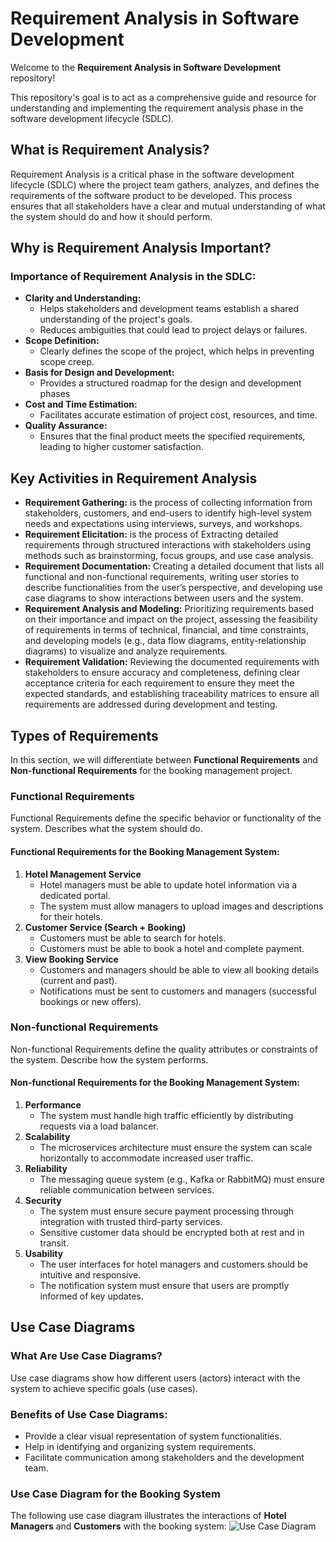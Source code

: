 # Requirement Analysis in Software Development

Welcome to the **Requirement Analysis in Software Development** repository!

This repository's goal is to act as a comprehensive guide and resource for understanding and implementing the requirement analysis phase in the software development lifecycle (SDLC).

## What is Requirement Analysis?

Requirement Analysis is a critical phase in the software development lifecycle (SDLC) where the project team gathers, analyzes, and defines the requirements of the software product to be developed. This process ensures that all stakeholders have a clear and mutual understanding of what the system should do and how it should perform.

## Why is Requirement Analysis Important?

### Importance of Requirement Analysis in the SDLC:

- **Clarity and Understanding:**
  - Helps stakeholders and development teams establish a shared understanding of the project's goals.
  - Reduces ambiguities that could lead to project delays or failures.
- **Scope Definition:**
  - Clearly defines the scope of the project, which helps in preventing scope creep.
- **Basis for Design and Development:**
  - Provides a structured roadmap for the design and development phases
- **Cost and Time Estimation:**
  - Facilitates accurate estimation of project cost, resources, and time.
- **Quality Assurance:**
  - Ensures that the final product meets the specified requirements, leading to higher customer satisfaction.

## Key Activities in Requirement Analysis

- **Requirement Gathering:** is the process of collecting information from stakeholders, customers, and end-users to identify high-level system needs and expectations using interviews, surveys, and workshops.
- **Requirement Elicitation:** is the process of Extracting detailed requirements through structured interactions with stakeholders using methods such as brainstorming, focus groups, and use case analysis.
- **Requirement Documentation:** Creating a detailed document that lists all functional and non-functional requirements, writing user stories to describe functionalities from the user’s perspective, and developing use case diagrams to show interactions between users and the system.
- **Requirement Analysis and Modeling:** Prioritizing requirements based on their importance and impact on the project, assessing the feasibility of requirements in terms of technical, financial, and time constraints, and developing models (e.g., data flow diagrams, entity-relationship diagrams) to visualize and analyze requirements.
- **Requirement Validation:** Reviewing the documented requirements with stakeholders to ensure accuracy and completeness, defining clear acceptance criteria for each requirement to ensure they meet the expected standards, and establishing traceability matrices to ensure all requirements are addressed during development and testing.

## Types of Requirements

In this section, we will differentiate between **Functional Requirements** and **Non-functional Requirements** for the booking management project.

### Functional Requirements

Functional Requirements define the specific behavior or functionality of the system. Describes what the system should do.

#### Functional Requirements for the Booking Management System:

1. **Hotel Management Service**
   - Hotel managers must be able to update hotel information via a dedicated portal.
   - The system must allow managers to upload images and descriptions for their hotels.
2. **Customer Service (Search + Booking)**
   - Customers must be able to search for hotels.
   - Customers must be able to book a hotel and complete payment.
3. **View Booking Service**
   - Customers and managers should be able to view all booking details (current and past).
   - Notifications must be sent to customers and managers (successful bookings or new offers).

### Non-functional Requirements

Non-functional Requirements define the quality attributes or constraints of the system. Describe how the system performs.

#### Non-functional Requirements for the Booking Management System:

1. **Performance**
   - The system must handle high traffic efficiently by distributing requests via a load balancer.
2. **Scalability**
   - The microservices architecture must ensure the system can scale horizontally to accommodate increased user traffic.
3. **Reliability**
   - The messaging queue system (e.g., Kafka or RabbitMQ) must ensure reliable communication between services.
4. **Security**
   - The system must ensure secure payment processing through integration with trusted third-party services.
   - Sensitive customer data should be encrypted both at rest and in transit.
5. **Usability**
   - The user interfaces for hotel managers and customers should be intuitive and responsive.
   - The notification system must ensure that users are promptly informed of key updates.

## Use Case Diagrams

### What Are Use Case Diagrams?

Use case diagrams show how different users (actors) interact with the system to achieve specific goals (use cases).

### Benefits of Use Case Diagrams:

- Provide a clear visual representation of system functionalities.
- Help in identifying and organizing system requirements.
- Facilitate communication among stakeholders and the development team.

### Use Case Diagram for the Booking System

The following use case diagram illustrates the interactions of **Hotel Managers** and **Customers** with the booking system:
![Use Case Diagram]('/alx-booking-uc.png')
